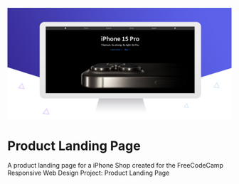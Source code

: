 ![Product Landing Page](/FreeCodeCamp/prj04_prodpage/Preview/prodpage.png)

# Product Landing Page
A product landing page for a iPhone Shop created for the FreeCodeCamp Responsive Web Design Project: Product Landing Page<br/>